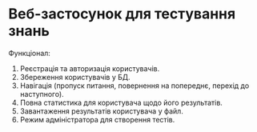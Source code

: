 # Веб-застосунок для тестування знань

Функціонал:

1. Реєстрація та авторизація користувачів. 
2. Збереження користувачів у БД.
3. Навігація (пропуск питання, повернення на попереднє, перехід до наступного).
4. Повна статистика для користувача щодо його результатів.
5. Завантаження результатів користувача у файл. 
6. Режим адміністратора для створення тестів.

